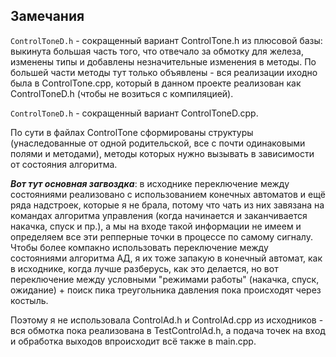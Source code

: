 ## Замечания

`ControlToneD.h` - сокращенный вариант ControlTone.h из плюсовой базы: выкинута большая часть того, что отвечало за обмотку для железа, изменены типы и добавлены незначительные изменения в методы. По большей части методы тут только объявлены - вся реализации иходно была в ControlTone.cpp, который в данном проекте реализован как ControlToneD.h (чтобы не возиться с компиляцией).

`ControlToneD.h` - сокращенный вариант ControlToneD.cpp. 

По сути в файлах ControlTone сформированы структуры (унаследованные от одной родительской, все с почти одинаковыми полями и методами), методы которых нужно вызывать в зависимости от состояния алгоритма. 

***Вот тут основная загвоздка***: в исходнике переключение между состояниями реализовано с использованием конечных автоматов и ещё ряда надстроек, которые я не брала, потому что чать из них завязана на командах алгоритма управления (когда начинается и заканчивается накачка, спуск и пр.), а мы на входе такой информации не имеем и определяем все эти репперные точки в процессе по самому сигналу.
Чтобы более компакно использовать переключение между состояниями алгоритма АД, я их тоже запакую в конечный автомат, как в исходнике, когда лучше разберусь, как это делается, но вот переключение между условными "режимами работы" (накачка, спуск, ожидание) + поиск пика треугольника давления пока происходят через костыль.

Поэтому я не использовала ControlAd.h и ControlAd.cpp из исходников - вся обмотка пока реализована в TestControlAd.h, а подача точек на вход и обработка выходов впроисходит всё также в main.cpp.
